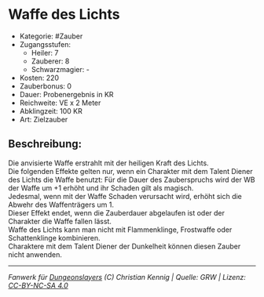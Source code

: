 # Waffe des Lichts  
- Kategorie: #Zauber  
- Zugangsstufen:  
  - Heiler: 7  
  - Zauberer: 8  
  - Schwarzmagier: -  
- Kosten: 220  
- Zauberbonus: 0  
- Dauer: Probenergebnis in KR  
- Reichweite: VE x 2 Meter  
- Abklingzeit: 100 KR  
- Art: Zielzauber     

## Beschreibung:
Die anvisierte Waffe erstrahlt mit der heiligen Kraft des Lichts.<br>Die folgenden Effekte gelten nur, wenn ein Charakter mit dem Talent Diener des Lichts die Waffe benutzt: Für die Dauer des Zauberspruchs wird der WB der Waffe um +1 erhöht und ihr Schaden gilt als magisch.<br>Jedesmal, wenn mit der Waffe Schaden verursacht wird, erhöht sich die Abwehr des Waffenträgers um 1.<br>Dieser Effekt endet, wenn die Zauberdauer abgelaufen ist oder der Charakter die Waffe fallen lässt.<br>Waffe des Lichts kann man nicht mit Flammenklinge, Frostwaffe oder Schattenklinge kombinieren.<br>Charaktere mit dem Talent Diener der Dunkelheit können diesen Zauber nicht anwenden.


___
*Fanwerk für [Dungeonslayers](https://www.dungeonslayers.net/) (C) Christian Kennig | Quelle: GRW | Lizenz: [CC-BY-NC-SA 4.0](https://creativecommons.org/licenses/by-nc-sa/4.0/deed.de)*